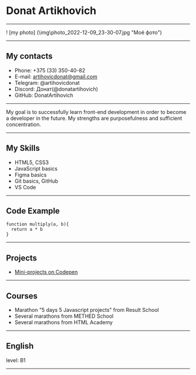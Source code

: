 # Donat Artikhovich
********************
! [my photo] (\img\photo_2022-12-09_23-30-07.jpg "Моё фото")

********************
## My contacts

* Phone: +375 (33) 350-40-82
* E-mail: artihovicdonat@gmail.com
* Telegram: @artihovicdonat
* Disсord: Донат(@donatartihovich)
* GitHub: DonatArtihovich

*********************
My goal is to successfully learn front-end development in order to become a developer in the future. My strengths are purposefulness and sufficient concentration.

**********************
## My Skills

* HTML5, CSS3
* JavaScript basics
* Figma basics
* Git basics, GitHub
* VS Code

*********************   
## Code Example

``` 
function multiply(a, b){
  return a * b
}
```
***********************
## Projects

* [Mini-projects on Codepen](https://codepen.io/your-work "Ссылка на проекты")

***********************
## Courses

* Marathon "5 days 5 Javascript projects" from Result School
* Several marathons from METHED School
* Several marathons from HTML Academy

************************
## English

level: B1
************************